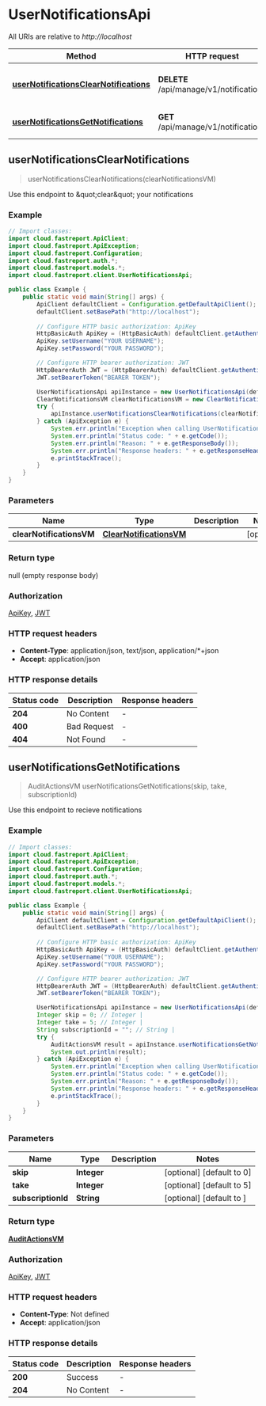 # UserNotificationsApi

All URIs are relative to *http://localhost*

| Method | HTTP request | Description |
|------------- | ------------- | -------------|
| [**userNotificationsClearNotifications**](UserNotificationsApi.md#userNotificationsClearNotifications) | **DELETE** /api/manage/v1/notifications | Use this endpoint to \&quot;clear\&quot; your notifications |
| [**userNotificationsGetNotifications**](UserNotificationsApi.md#userNotificationsGetNotifications) | **GET** /api/manage/v1/notifications | Use this endpoint to recieve notifications |



## userNotificationsClearNotifications

> userNotificationsClearNotifications(clearNotificationsVM)

Use this endpoint to \&quot;clear\&quot; your notifications

### Example

```java
// Import classes:
import cloud.fastreport.ApiClient;
import cloud.fastreport.ApiException;
import cloud.fastreport.Configuration;
import cloud.fastreport.auth.*;
import cloud.fastreport.models.*;
import cloud.fastreport.client.UserNotificationsApi;

public class Example {
    public static void main(String[] args) {
        ApiClient defaultClient = Configuration.getDefaultApiClient();
        defaultClient.setBasePath("http://localhost");
        
        // Configure HTTP basic authorization: ApiKey
        HttpBasicAuth ApiKey = (HttpBasicAuth) defaultClient.getAuthentication("ApiKey");
        ApiKey.setUsername("YOUR USERNAME");
        ApiKey.setPassword("YOUR PASSWORD");

        // Configure HTTP bearer authorization: JWT
        HttpBearerAuth JWT = (HttpBearerAuth) defaultClient.getAuthentication("JWT");
        JWT.setBearerToken("BEARER TOKEN");

        UserNotificationsApi apiInstance = new UserNotificationsApi(defaultClient);
        ClearNotificationsVM clearNotificationsVM = new ClearNotificationsVM(); // ClearNotificationsVM | 
        try {
            apiInstance.userNotificationsClearNotifications(clearNotificationsVM);
        } catch (ApiException e) {
            System.err.println("Exception when calling UserNotificationsApi#userNotificationsClearNotifications");
            System.err.println("Status code: " + e.getCode());
            System.err.println("Reason: " + e.getResponseBody());
            System.err.println("Response headers: " + e.getResponseHeaders());
            e.printStackTrace();
        }
    }
}
```

### Parameters


| Name | Type | Description  | Notes |
|------------- | ------------- | ------------- | -------------|
| **clearNotificationsVM** | [**ClearNotificationsVM**](ClearNotificationsVM.md)|  | [optional] |

### Return type

null (empty response body)

### Authorization

[ApiKey](../README.md#ApiKey), [JWT](../README.md#JWT)

### HTTP request headers

- **Content-Type**: application/json, text/json, application/*+json
- **Accept**: application/json


### HTTP response details
| Status code | Description | Response headers |
|-------------|-------------|------------------|
| **204** | No Content |  -  |
| **400** | Bad Request |  -  |
| **404** | Not Found |  -  |


## userNotificationsGetNotifications

> AuditActionsVM userNotificationsGetNotifications(skip, take, subscriptionId)

Use this endpoint to recieve notifications

### Example

```java
// Import classes:
import cloud.fastreport.ApiClient;
import cloud.fastreport.ApiException;
import cloud.fastreport.Configuration;
import cloud.fastreport.auth.*;
import cloud.fastreport.models.*;
import cloud.fastreport.client.UserNotificationsApi;

public class Example {
    public static void main(String[] args) {
        ApiClient defaultClient = Configuration.getDefaultApiClient();
        defaultClient.setBasePath("http://localhost");
        
        // Configure HTTP basic authorization: ApiKey
        HttpBasicAuth ApiKey = (HttpBasicAuth) defaultClient.getAuthentication("ApiKey");
        ApiKey.setUsername("YOUR USERNAME");
        ApiKey.setPassword("YOUR PASSWORD");

        // Configure HTTP bearer authorization: JWT
        HttpBearerAuth JWT = (HttpBearerAuth) defaultClient.getAuthentication("JWT");
        JWT.setBearerToken("BEARER TOKEN");

        UserNotificationsApi apiInstance = new UserNotificationsApi(defaultClient);
        Integer skip = 0; // Integer | 
        Integer take = 5; // Integer | 
        String subscriptionId = ""; // String | 
        try {
            AuditActionsVM result = apiInstance.userNotificationsGetNotifications(skip, take, subscriptionId);
            System.out.println(result);
        } catch (ApiException e) {
            System.err.println("Exception when calling UserNotificationsApi#userNotificationsGetNotifications");
            System.err.println("Status code: " + e.getCode());
            System.err.println("Reason: " + e.getResponseBody());
            System.err.println("Response headers: " + e.getResponseHeaders());
            e.printStackTrace();
        }
    }
}
```

### Parameters


| Name | Type | Description  | Notes |
|------------- | ------------- | ------------- | -------------|
| **skip** | **Integer**|  | [optional] [default to 0] |
| **take** | **Integer**|  | [optional] [default to 5] |
| **subscriptionId** | **String**|  | [optional] [default to ] |

### Return type

[**AuditActionsVM**](AuditActionsVM.md)

### Authorization

[ApiKey](../README.md#ApiKey), [JWT](../README.md#JWT)

### HTTP request headers

- **Content-Type**: Not defined
- **Accept**: application/json


### HTTP response details
| Status code | Description | Response headers |
|-------------|-------------|------------------|
| **200** | Success |  -  |
| **204** | No Content |  -  |

